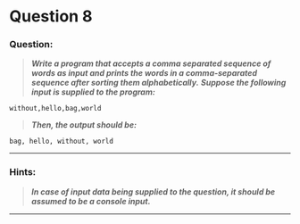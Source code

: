# Question 8

### **Question:**

> **_Write a program that accepts a comma separated sequence of words as input and prints the words in a comma-separated sequence after sorting them alphabetically._**
> **_Suppose the following input is supplied to the program:_**
```
without,hello,bag,world
```

> **_Then, the output should be:_**
```
bag, hello, without, world
```

---

### Hints:

> **_In case of input data being supplied to the question, it should be assumed to be a console input._**
---
